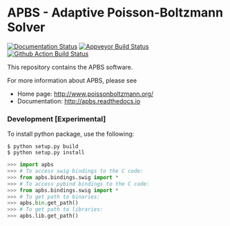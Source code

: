 APBS - Adaptive Poisson-Boltzmann Solver
========================================

[![Documentation Status](https://readthedocs.org/projects/apbs/badge/?version=latest)](https://apbs.readthedocs.io/en/latest/?badge=latest)
[![Appveyor Build Status](https://ci.appveyor.com/api/projects/status/github/Electrostatics/apbs?branch=master&svg=true)](https://ci.appveyor.com/project/intendo/apbs)
[![Github Action Build Status](https://github.com/Electrostatics/apbs/workflows/Build/badge.svg)](https://github.com/Electrostatics/apbs/actions)

This repository contains the APBS software.

For more information about APBS, please see

* Home page:  http://www.poissonboltzmann.org/
* Documentation: http://apbs.readthedocs.io

### Development [Experimental]

To install python package, use the following:

```shell
$ python setup.py build
$ python setup.py install
```

```python
>>> import apbs
>>> # To access swig bindings to the C code:
>>> from apbs.bindings.swig import *
>>> # To access pybind bindings to the C code:
>>> from apbs.bindings.swig import *
>>> # To get path to binaries:
>>> apbs.bin.get_path()
>>> # To get path to libraries:
>>> apbs.lib.get_path()
```
